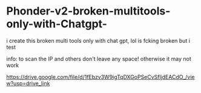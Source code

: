 # Phonder-v2-broken-multitools-only-with-Chatgpt-
i create this broken multi tools only with chat gpt, lol is fcking broken but i test

info:
to scan the IP and others don't leave any space! otherwise it may not work

https://drive.google.com/file/d/1fEbzv3W9igTqDXGoPSeCvSfljdEACdO_/view?usp=drive_link
